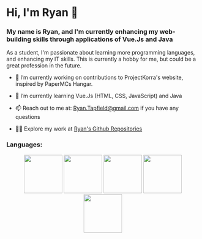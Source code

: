 # Hi, I'm Ryan 👋

### My name is Ryan, and I'm currently enhancing my web-building skills through applications of Vue.Js and Java

As a student, I'm passionate about learning more programming languages, and enhancing my IT skills. This is currently a hobby for me, but could be a great profession in the future.

- 🔭 I’m currently working on contributions to ProjectKorra's website, inspired by PaperMCs Hangar.

- 🌱 I’m currently learning Vue.Js (HTML, CSS, JavaScript) and Java

- 📫 Reach out to me at: Ryan.Tapfield@gmail.com if you have any questions

- 🧑‍💻 Explore my work at [Ryan's Github Repositories](https://github.com/RyanDusty?tab=repositories)

### Languages:

<p align="center">
  <img src="https://cdn.iconscout.com/icon/free/png-256/free-html-5-logo-icon-download-in-svg-png-gif-file-formats--programming-langugae-language-pack-logos-icons-1175208.png" width="100" height="100"> <!--HTML-->
  <img src="https://github.com/user-attachments/assets/4ac5640e-786c-4d2a-ab5e-a19ffa99f92b" width="100" height="100"> <!--CSS-->
  <img src="https://github.com/user-attachments/assets/77f8a660-f3e8-480d-94c8-f0bcec3c3fc3" width="100" height="100"> <!--JS-->
  <img src="https://static.wixstatic.com/media/4bef97_ac424a5cf4af4bb5ab59cda7a0a713bc~mv2.png/v1/fill/w_256,h_256,al_c,q_85,usm_0.66_1.00_0.01,enc_avif,quality_auto/java_logo.png" width="100" height="100"> <!--JAVA-->
  <img src="https://github.com/user-attachments/assets/6c614ac0-6600-486e-b82d-f6ab529dcfc6" width="100" height="100"> <!--VUE-->
</p>



<!--
**RyanDusty/RyanDusty** is a ✨ _special_ ✨ repository because its `README.md` (this file) appears on your GitHub profile.

Here are some ideas to get you started:

- 🔭 I’m currently working on ...
- 🌱 I’m currently learning ...
- 👯 I’m looking to collaborate on ...
- 🤔 I’m looking for help with ...
- 💬 Ask me about ...
- 📫 How to reach me: ...
- 😄 Pronouns: ...
- ⚡ Fun fact: ...
-->
